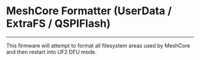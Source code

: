 # MeshCore Formatter (UserData / ExtraFS / QSPIFlash)
---

This firmware will attempt to format all filesystem areas used by MeshCore and then restart into UF2 DFU mode.
